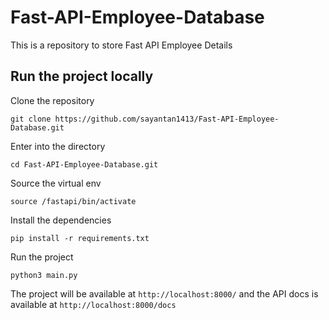 # Fast-API-Employee-Database

This is a repository to store Fast API Employee Details

## Run the project locally

Clone the repository

`git clone https://github.com/sayantan1413/Fast-API-Employee-Database.git`

Enter into the directory

`cd Fast-API-Employee-Database.git`

Source the virtual env

`source /fastapi/bin/activate`

Install the dependencies

`pip install -r requirements.txt`

Run the project

`python3 main.py`

The project will be available at `http://localhost:8000/` and the API docs is available at `http://localhost:8000/docs`
